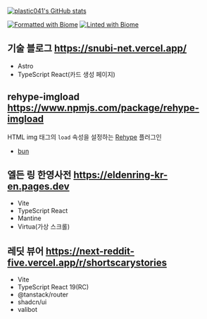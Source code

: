 [![plastic041's GitHub stats](http://github-readme-stats-murex-five-87.vercel.app/api?username=plastic041)](https://github.com/anuraghazra/github-readme-stats)

[![Formatted with Biome](https://img.shields.io/badge/Formatted_with-Biome-60a5fa?style=flat&logo=biome)](https://biomejs.dev/)
[![Linted with Biome](https://img.shields.io/badge/Linted_with-Biome-60a5fa?style=flat&logo=biome)](https://biomejs.dev)

## 기술 블로그 https://snubi-net.vercel.app/

- Astro
- TypeScript React(카드 생성 페이지)

## rehype-imgload https://www.npmjs.com/package/rehype-imgload

HTML img 태그의 `load` 속성을 설정하는 [Rehype](https://github.com/rehypejs/rehype) 플러그인

- [bun](https://bun.sh)

## 엘든 링 한영사전 https://eldenring-kr-en.pages.dev

- Vite
- TypeScript React  
- Mantine
- Virtua(가상 스크롤)

## 레딧 뷰어 https://next-reddit-five.vercel.app/r/shortscarystories

- Vite
- TypeScript React 19(RC)
- @tanstack/router
- shadcn/ui
- valibot
